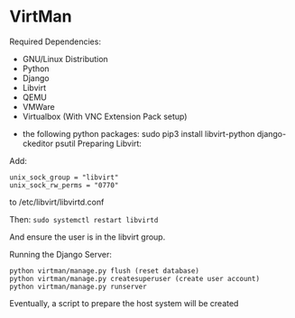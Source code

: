 # VirtMan

Required Dependencies:
* GNU/Linux Distribution
* Python
* Django
* Libvirt
* QEMU
* VMWare
* Virtualbox (With VNC Extension Pack setup)

+ the following python packages:
sudo pip3 install libvirt-python django-ckeditor psutil
Preparing Libvirt:

Add:
~~~
unix_sock_group = "libvirt"
unix_sock_rw_perms = "0770"
~~~

to /etc/libvirt/libvirtd.conf

Then:
`sudo systemctl restart libvirtd`

And ensure the user is in the libvirt group.

Running the Django Server:

~~~
python virtman/manage.py flush (reset database)
python virtman/manage.py createsuperuser (create user account)
python virtman/manage.py runserver
~~~

Eventually, a script to prepare the host system will be created
